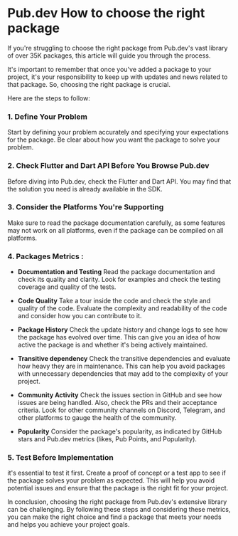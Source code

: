 # Pub.dev How to choose the right package
 
If you're struggling to choose the right package from Pub.dev's vast library of over 35K packages, this article will guide you through the process.

It's important to remember that once you've added a package to your project, it's your responsibility to keep up with updates and news related to that package. So, choosing the right package is crucial.

Here are the steps to follow:

### 1.  Define Your Problem  
Start by defining your problem accurately and specifying your expectations for the package. Be clear about how you want the package to solve your problem.
    
### 2. Check Flutter and Dart API Before You Browse Pub.dev  
 Before diving into Pub.dev, check the Flutter and Dart API. You may find that the solution you need is already available in the SDK.
    
### 3. Consider the Platforms You're Supporting  
Make sure to read the package documentation carefully, as some features may not work on all platforms, even if the package can be compiled on all platforms.
    
### 4. Packages Metrics :  

- **Documentation and Testing**
	Read the package documentation and check its quality and clarity. Look for examples and check the testing coverage and quality of the tests.
	 
- **Code Quality**
	Take a tour inside the code and check the style and quality of the code. Evaluate the complexity and readability of the code and consider how you can contribute to it.
	
- **Package History** 
	Check the update history and change logs to see how the package has evolved over time. This can give you an idea of how active the package is and whether it's being actively maintained.

- **Transitive dependency**
	Check the transitive dependencies and evaluate how heavy they are in maintenance. This can help you avoid packages with unnecessary dependencies that may add to the complexity of your project.
	
- **Community Activity**
	Check the issues section in GitHub and see how issues are being handled. Also, check the PRs and their acceptance criteria. Look for other community channels on Discord, Telegram, and other platforms to gauge the health of the community.
	
- **Popularity** 
	Consider the package's popularity, as indicated by GitHub stars and Pub.dev metrics (likes, Pub Points, and Popularity).

### 5. Test Before Implementation
 it's essential to test it first. Create a proof of concept or a test app to see if the package solves your problem as expected. This will help you avoid potential issues and ensure that the package is the right fit for your project. 

In conclusion, choosing the right package from Pub.dev's extensive library can be challenging. By following these steps and considering these metrics, you can make the right choice and find a package that meets your needs and helps you achieve your project goals.